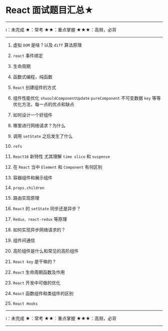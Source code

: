 # React 面试题目汇总★

****
ℹ️：未完成
★：常考
★★：重点掌握
★★★：高频，必背
****

1. 虚拟 `DOM` 是啥？以及 `diff` 算法原理

2. `react` 事件绑定

3. 生命周期

4. 函数式编程，纯函数

5. `React` 创建组件的方式

6. 组件性能优化
    `shuouldComponentUpdate`
    `pureComponent`
    不可变数据
    `key`
    等等优化方法，每一点的优点和缺点

7. 如何设计一个好组件

8. 哪里进行网络请求？为什么

9. 调用 `setState` 之后发生了什么

10. `refs`

11. `React16` 新特性
    尤其理解 `time slice` 和 `suspense`

12. 在 `React` 当中 `Element` 和 `Component` 有何区别

13. 容器组件和展示组件

14. `props.children`

15. 路由实现原理

16. `React` 的 `setState` 同步还是异步？

17. `Redux，react-redux` 等原理

18. 如何实现异步网络请求的？

19. 组件间通信

20. 高阶组件是什么和常见的高阶组件

21. `React key` 是干嘛的？

22. `React` 生命周期函数及作用

23. `React` 开发中可做的优化

24. `React` 函数组件和类组件的区别

25. `React Hooks`

****
ℹ️：未完成
★：常考
★★：重点掌握
★★★：高频，必背
****
